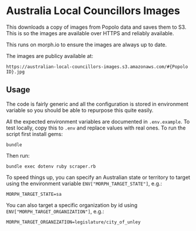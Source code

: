 # Australia Local Councillors Images

This downloads a copy of images from Popolo data and saves them to S3. This is so the images are available over HTTPS and reliably available.

This runs on morph.io to ensure the images are always up to date.

The images are publicy available at:

    https://australian-local-councillors-images.s3.amazonaws.com/#{Popolo ID}.jpg

## Usage

The code is fairly generic and all the configuration is stored in environment variable so you should be able to repurpose this quite easily.

All the expected environment variables are documented in `.env.example`. To test locally, copy this to `.env` and replace values with real ones. To run the script first install gems:

    bundle

Then run:

    bundle exec dotenv ruby scraper.rb

To speed things up, you can specify an Australian state or territory to target
using the environment variable `ENV["MORPH_TARGET_STATE"]`, e.g.:

    MORPH_TARGET_STATE=sa

You can also target a specific organization by id using `ENV["MORPH_TARGET_ORGANIZATION"]`, e.g.:

    MORPH_TARGET_ORGANIZATION=legislature/city_of_unley
